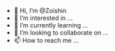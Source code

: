 - 👋 Hi, I’m @Zoishin
- 👀 I’m interested in ...
- 🌱 I’m currently learning ...
- 💞️ I’m looking to collaborate on ...
- 📫 How to reach me ...

<!---
Zoishin/Zoishin is a ✨ special ✨ repository because its `README.md` (this file) appears on your GitHub profile.
You can click the Preview link to take a look at your changes.
--->
